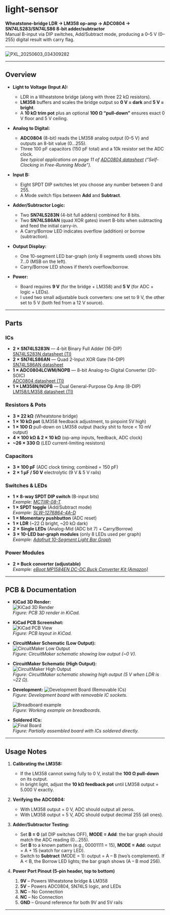 # light-sensor

**Wheatstone-bridge LDR -> LM358 op-amp -> ADC0804 -> SN74LS283/SN74LS86 8-bit adder/subtractor**  
Manual B-input via DIP switches, Add/Subtract mode, producing a 0–5 V (0–255) digital result with carry flag.

---
![PXL_20250603_034309282](https://github.com/user-attachments/assets/8954b8d3-f28e-432a-94f7-435bc8c79dbe)

---

## Overview

- **Light to Voltage (Input A):**  
  - LDR in a Wheatstone bridge (along with three 22 kΩ resistors).  
  - **LM358** buffers and scales the bridge output so **0 V = dark** and **5 V = bright**.  
  - A **10 kΩ trim pot** plus an optional **100 Ω “pull-down”** ensures exact 0 V floor and 5 V ceiling.  

- **Analog to Digital:**  
  - **ADC0804** (8-bit) reads the LM358 analog output (0–5 V) and outputs an 8-bit value (0…255).  
  - Three 100 pF capacitors (150 pF total) and a 10k resistor set the ADC clock.  
    _See typical applications on page 11 of [ADC0804 datasheet](https://www.ti.com/lit/ds/symlink/adc0804-n.pdf?HQS=dis-dk-null-digikeymode-dsf-pf-null-wwe&ts=1748971369363&ref_url=https%253A%252F%252Fwww.ti.com%252Fgeneral%252Fdocs%252Fsuppproductinfo.tsp%253FdistId%253D10%2526gotoUrl%253Dhttps%253A%252F%252Fwww.ti.com%252Flit%252Fgpn%252Fadc0804-n) (“Self-Clocking in Free-Running Mode”)._  

- **Input B:**  
  - Eight SPDT DIP switches let you choose any number between 0 and 255.  
  - A Mode switch flips between **Add** and **Subtract**.  

- **Adder/Subtractor Logic:**  
  - Two **SN74LS283N** (4-bit full adders) combined for 8 bits.  
  - Two **SN74LS86AN** (quad XOR gates) invert B-bits when subtracting and feed the initial carry-in.  
  - A Carry/Borrow LED indicates overflow (addition) or borrow (subtraction).  

- **Output Display:**  
  - One 10-segment LED bar-graph (only 8 segments used) shows bits 7…0 (MSB on the left).  
  - Carry/Borrow LED shows if there’s overflow/borrow.  

- **Power:**  
  - Board requires **9 V** (for the bridge + LM358) and **5 V** (for ADC + logic + LEDs).  
  - I used two small adjustable buck converters: one set to 9 V, the other set to 5 V (both fed from a 12 V source).  

---

## Parts

### ICs
- **2 × SN74LS283N** — 4-bit Binary Full Adder (16-DIP)  
  [SN74LS283N datasheet (TI)](https://www.ti.com/lit/ds/symlink/sn74ls283.pdf?HQS=dis-dk-null-digikeymode-dsf-pf-null-wwe&ts=1748971357410&ref_url=https%253A%252F%252Fwww.ti.com%252Fgeneral%252Fdocs%252Fsuppproductinfo.tsp%253FdistId%253D10%2526gotoUrl%253Dhttps%253A%252F%252Fwww.ti.com%252Flit%252Fgpn%252Fsn74ls283)  
- **2 × SN74LS86AN** — Quad 2-Input XOR Gate (14-DIP)  
  [SN74LS86AN datasheet](https://mm.digikey.com/Volume0/opasdata/d220001/medias/docus/2380/SN54%2C74%28LS%2CS%2986%28A%29.pdf)  
- **1 × ADC0804LCWM/NOPB** — 8-bit Analog-to-Digital Converter (20-SOIC)  
  [ADC0804 datasheet (TI)](https://www.ti.com/lit/ds/symlink/adc0804-n.pdf?HQS=dis-dk-null-digikeymode-dsf-pf-null-wwe&ts=1748971369363&ref_url=https%253A%252F%252Fwww.ti.com%252Fgeneral%252Fdocs%252Fsuppproductinfo.tsp%253FdistId%253D10%2526gotoUrl%253Dhttps%253A%252F%252Fwww.ti.com%252Flit%252Fgpn%252Fadc0804-n)  
- **1 × LM358N/NOPB** — Dual General-Purpose Op Amp (8-DIP)  
  [LM158/LM358 datasheet (TI)](https://www.ti.com/lit/ds/symlink/lm158-n.pdf?HQS=dis-dk-null-digikeymode-dsf-pf-null-wwe&ts=1748971372414&ref_url=https%253A%252F%252Fwww.ti.com%252Fgeneral%252Fdocs%252Fsuppproductinfo.tsp%253FdistId%253D10%2526gotoUrl%253Dhttps%253A%252F%252Fwww.ti.com%252Flit%252Fgpn%252Flm158-n)

### Resistors & Pots
- **3 × 22 kΩ** (Wheatstone bridge)  
- **1 × 10 kΩ pot** (LM358 feedback adjustment, to pinpoint 5V high)  
- **1 × 100 Ω** pull-down on LM358 output (hacky shit to force < 10 mV output)  
- **4 × 100 kΩ & 2 × 10 kΩ** (op-amp inputs, feedback, ADC clock)  
- **~26 × 330 Ω** (LED current-limiting resistors)

### Capacitors
- **3 × 100 pF** (ADC clock timing; combined = 150 pF)  
- **2 × 1 µF / 50 V** electrolytic (9 V & 5 V rails)

### Switches & LEDs
- **1 × 8-way SPDT DIP switch** (B-input bits)  
  _Example: [MCTIIR-08-T](https://www.newark.com/multicomp-pro/mctiir-08-t/switch-dip-8-position-spst-recessed/dp/74M3077)_
- **1 × SPDT toggle** (Add/Subtract mode)  
  _Example: [SLW-1276864-4A-D](https://www.digikey.com/en/products/detail/same-sky-formerly-cui-devices/SLW-1276864-4A-D/21259972)_
- **1 × Momentary pushbutton** (ADC reset)  
- **1 × LDR** (~22 Ω bright, ~20 kΩ dark)  
- **2 × Single LEDs** (Analog-Mid (ADC bit 7) + Carry/Borrow)  
- **3 × 10-LED bar-graph modules** (only 8 LEDs used per graph)  
  _Example: [Adafruit 10-Segment Light Bar Graph](https://www.adafruit.com/search?q=10%20Segment%20Light%20Bar%20Graph)_

### Power Modules
- **2 × Buck converter (adjustable)**  
  _Example: [eBoot MP1584EN DC-DC Buck Converter Kit (Amazon)](https://www.amazon.com/dp/B07RVG34WR)_  

---

## PCB & Documentation

- **KiCad 3D Render:**  
  ![KiCad 3D Render](https://github.com/user-attachments/assets/5812d331-8268-4aba-a099-03524ee9046b)  
  *Figure: PCB 3D render in KiCad.*

- **KiCad PCB Screenshot:**  
  ![KiCad PCB View](https://github.com/user-attachments/assets/87d3d092-a69e-43b2-a4ed-35de53e7abc1)  
  *Figure: PCB layout in KiCad.*

- **CircuitMaker Schematic (Low Output):**  
  ![CircuitMaker Low Output](https://github.com/user-attachments/assets/82ca30f8-f663-48f8-b2c2-20621bd4e6a9)  
  *Figure: CircuitMaker schematic showing low output (~0 V).*

- **CircuitMaker Schematic (High Output):**  
  ![CircuitMaker High Output](https://github.com/user-attachments/assets/b648398c-ac91-49b3-8f65-481031cb5297)  
  *Figure: CircuitMaker schematic showing high output (5 V when LDR is ~22 Ω).*

- **Development:** 
  ![Development Board (Removable ICs)](https://github.com/user-attachments/assets/edcb489d-9dd9-4c5c-89e0-a1d4a312f3ea)  
*Figure: Development board with removable IC sockets.*

  ![Breadboard example](https://github.com/user-attachments/assets/c7d51383-466f-498e-878e-1c522cdfc30c)  
*Figure: Working example on breadboards.*

- **Soldered ICs:**  
  ![Final Board](https://github.com/user-attachments/assets/53a51b97-8dab-4410-94ed-47d69e763be2)  
  *Figure: Partially assembled board with ICs soldered directly.*

---

## Usage Notes

1. **Calibrating the LM358:**  
   - If the LM358 cannot swing fully to 0 V, install the **100 Ω pull-down** on its output.  
   - In bright light, adjust the **10 kΩ feedback pot** until LM358 output = 5.000 V exactly.  

2. **Verifying the ADC0804:**  
   - With LM358 output = 0 V, ADC should output all zeros.  
   - With LM358 output = 5 V, ADC should output decimal 255 (all ones).  

3. **Adder/Subtractor Testing:**  
   - Set **B = 0** (all DIP switches OFF), **MODE = Add**: the bar graph should match the ADC reading (0…255).  
   - Set **B** to a known pattern (e.g., 00001111 = 15), **MODE = Add**: output = A + 15 (watch for carry LED).  
   - Switch to **Subtract** (MODE = 1): output = A – B (two’s complement). If A < B, the Borrow LED lights; the bar graph shows (A – B mod 256).  

4. **Power Port Pinout (5-pin header, top to bottom)**  
   1. **9V** – Powers Wheatstone bridge & LM358  
   2. **5V** – Powers ADC0804, SN74LS logic, and LEDs  
   3. **NC** – No Connection  
   4. **NC** – No Connection  
   5. **GND** – Ground reference for both 9V and 5V rails  

---
